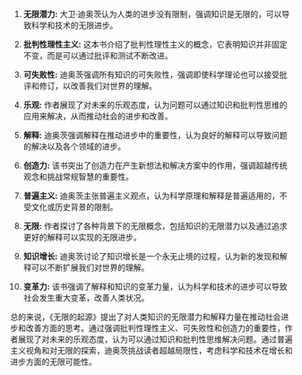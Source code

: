 1. **无限潜力:** 大卫·迪奥茨认为人类的进步没有限制，强调知识是无限的，可以导致科学和技术的无限进步。

2. **批判性理性主义:** 这本书介绍了批判性理性主义的概念，它表明知识并非固定不变，而是可以通过批评和测试不断改进。

3. **可失败性:** 迪奥茨强调所有知识的可失败性，强调即使科学理论也可以接受批评和修订，以改善我们对世界的理解。

4. **乐观:** 作者展现了对未来的乐观态度，认为问题可以通过知识和批判性思维的应用来解决，从而推动社会的进步和改善。

5. **解释:** 迪奥茨强调解释在推动进步中的重要性，认为良好的解释可以导致问题的解决以及各个领域的进步。

6. **创造力:** 该书突出了创造力在产生新想法和解决方案中的作用，强调超越传统观念和挑战常规智慧的重要性。

7. **普遍主义:** 迪奥茨主张普遍主义观点，认为科学原理和解释是普遍适用的，不受文化或历史背景的限制。

8. **无限:** 作者探讨了各种背景下的无限概念，包括知识的无限潜力以及通过追求更好的解释可以实现的无限进步。

9. **知识增长:** 迪奥茨讨论了知识增长是一个永无止境的过程，认为新的发现和解释可以不断扩展我们对世界的理解。

10. **变革力:** 该书强调了解释和知识的变革力量，认为科学和技术的进步可以导致社会发生重大变革，改善人类状况。

总的来说，《无限的起源》提出了对人类知识的无限潜力和解释力量在推动社会进步和改善方面的思考。通过强调批判性理性主义、可失败性和创造力的重要性，作者展现了对未来的乐观态度，认为可以通过知识和批判性思维解决问题。通过普遍主义视角和对无限的探索，迪奥茨挑战读者超越局限性，考虑科学和技术在增长和进步方面的无限可能性。